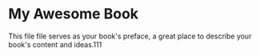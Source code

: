 # My Awesome Book

This file file serves as your book's preface, a great place to describe your book's content and ideas.111


